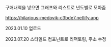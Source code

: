구매내역을 넣으면 그래프와 리스트로 년도별로 모아줌

https://hilarious-medovik-c3bde7.netlify.app

2023.01.10 업로드

2023.07.20 스타일드 컴포넌트로 리팩토링, 주소 수정
